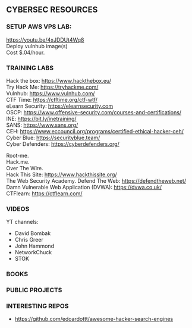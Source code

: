 ## CYBERSEC RESOURCES  

### SETUP AWS VPS LAB:
https://youtu.be/4xJDDUt4Wq8   
Deploy vulnhub image(s)  
Cost $.04/hour. 



### TRAINING LABS

Hack the box: https://www.hackthebox.eu/  
Try Hack Me: https://tryhackme.com/  
Vulnhub: https://www.vulnhub.com/  
CTF Time: https://ctftime.org/ctf-wtf/  
eLearn Security: https://elearnsecurity.com   
OSCP: https://www.offensive-security.com/courses-and-certifications/  
INE: https://bit.ly/inetraining/  
SANS: https://www.sans.org/  
CEH: https://www.eccouncil.org/programs/certified-ethical-hacker-ceh/  
Cyber Blue: https://securityblue.team/  
Cyber Defenders: https://cyberdefenders.org/  

Root-me.  
Hack.me.  
Over The Wire.  
Hack This Site: https://www.hackthissite.org/  
The Web Security Academy. 
Defend The Web: https://defendtheweb.net/  
Damn Vulnerable Web Application (DVWA): https://dvwa.co.uk/  
CTFlearn: https://ctflearn.com/  




### VIDEOS
YT channels:
- David Bombak
- Chris Greer
- John Hammond
- NetworkChuck
- STOK


### BOOKS




### PUBLIC PROJECTS



### INTERESTING REPOS
- https://github.com/edoardottt/awesome-hacker-search-engines










